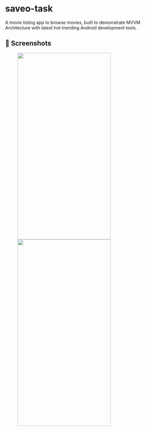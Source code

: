# saveo-task

A movie listing app to browse movies, built to demonstrate MVVM Architecture with latest hot-trending Android development tools.

## 📸 Screenshots

<img src="preview.gif" height="600" width="300" hspace="40"><img src="preview.gif" height="600" width="300" hspace="40">





